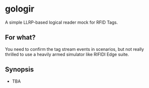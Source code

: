 # gologir

A simple LLRP-based logical reader mock for RFID Tags.

## For what?

You need to confirm the tag stream events in scenarios, but not really thrilled to use a heavily armed simulator like RIFIDI Edge suite.

## Synopsis

- TBA
